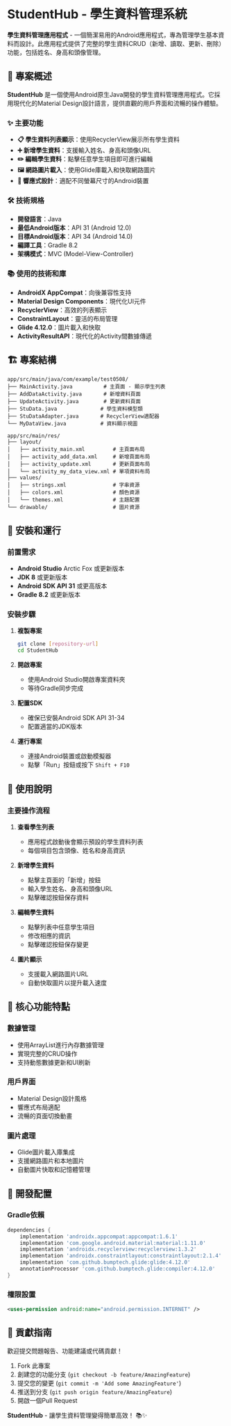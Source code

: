 # StudentHub - 學生資料管理系統

**學生資料管理應用程式** - 一個簡潔易用的Android應用程式，專為管理學生基本資料而設計。此應用程式提供了完整的學生資料CRUD（新增、讀取、更新、刪除）功能，包括姓名、身高和頭像管理。

## 📱 專案概述

**StudentHub** 是一個使用Android原生Java開發的學生資料管理應用程式。它採用現代化的Material Design設計語言，提供直觀的用戶界面和流暢的操作體驗。

### ✨ 主要功能

- **📋 學生資料列表顯示**：使用RecyclerView展示所有學生資料
- **➕ 新增學生資料**：支援輸入姓名、身高和頭像URL
- **✏️ 編輯學生資料**：點擊任意學生項目即可進行編輯
- **🖼️ 網路圖片載入**：使用Glide庫載入和快取網路圖片
- **📱 響應式設計**：適配不同螢幕尺寸的Android裝置

### 🛠️ 技術規格

- **開發語言**：Java
- **最低Android版本**：API 31 (Android 12.0)
- **目標Android版本**：API 34 (Android 14.0)
- **編譯工具**：Gradle 8.2
- **架構模式**：MVC (Model-View-Controller)

### 📚 使用的技術和庫

- **AndroidX AppCompat**：向後兼容性支持
- **Material Design Components**：現代化UI元件
- **RecyclerView**：高效的列表顯示
- **ConstraintLayout**：靈活的布局管理
- **Glide 4.12.0**：圖片載入和快取
- **ActivityResultAPI**：現代化的Activity間數據傳遞

## 🏗️ 專案結構

```
app/src/main/java/com/example/test0508/
├── MainActivity.java          # 主頁面 - 顯示學生列表
├── AddDataActivity.java       # 新增資料頁面
├── UpdateActivity.java        # 更新資料頁面
├── StuData.java              # 學生資料模型類
├── StuDataAdapter.java       # RecyclerView適配器
└── MyDataView.java           # 資料顯示視圖

app/src/main/res/
├── layout/
│   ├── activity_main.xml         # 主頁面布局
│   ├── activity_add_data.xml     # 新增頁面布局
│   ├── activity_update.xml       # 更新頁面布局
│   └── activity_my_data_view.xml # 單項資料布局
├── values/
│   ├── strings.xml               # 字串資源
│   ├── colors.xml                # 顏色資源
│   └── themes.xml                # 主題配置
└── drawable/                     # 圖片資源
```

## 🚀 安裝和運行

### 前置需求

- **Android Studio** Arctic Fox 或更新版本
- **JDK 8** 或更新版本
- **Android SDK API 31** 或更高版本
- **Gradle 8.2** 或更新版本

### 安裝步驟

1. **複製專案**
   ```bash
   git clone [repository-url]
   cd StudentHub
   ```

2. **開啟專案**
   - 使用Android Studio開啟專案資料夾
   - 等待Gradle同步完成

3. **配置SDK**
   - 確保已安裝Android SDK API 31-34
   - 配置適當的JDK版本

4. **運行專案**
   - 連接Android裝置或啟動模擬器
   - 點擊「Run」按鈕或按下 `Shift + F10`

## 📖 使用說明

### 主要操作流程

1. **查看學生列表**
   - 應用程式啟動後會顯示預設的學生資料列表
   - 每個項目包含頭像、姓名和身高資訊

2. **新增學生資料**
   - 點擊主頁面的「新增」按鈕
   - 輸入學生姓名、身高和頭像URL
   - 點擊確認按鈕保存資料

3. **編輯學生資料**
   - 點擊列表中任意學生項目
   - 修改相應的資訊
   - 點擊確認按鈕保存變更

4. **圖片顯示**
   - 支援載入網路圖片URL
   - 自動快取圖片以提升載入速度

## 🎯 核心功能特點

### 數據管理
- 使用ArrayList進行內存數據管理
- 實現完整的CRUD操作
- 支持動態數據更新和UI刷新

### 用戶界面
- Material Design設計風格
- 響應式布局適配
- 流暢的頁面切換動畫

### 圖片處理
- Glide圖片載入庫集成
- 支援網路圖片和本地圖片
- 自動圖片快取和記憶體管理

## 🔧 開發配置

### Gradle依賴

```gradle
dependencies {
    implementation 'androidx.appcompat:appcompat:1.6.1'
    implementation 'com.google.android.material:material:1.11.0'
    implementation 'androidx.recyclerview:recyclerview:1.3.2'
    implementation 'androidx.constraintlayout:constraintlayout:2.1.4'
    implementation 'com.github.bumptech.glide:glide:4.12.0'
    annotationProcessor 'com.github.bumptech.glide:compiler:4.12.0'
}
```

### 權限設置

```xml
<uses-permission android:name="android.permission.INTERNET" />
```

## 🤝 貢獻指南

歡迎提交問題報告、功能建議或代碼貢獻！

1. Fork 此專案
2. 創建您的功能分支 (`git checkout -b feature/AmazingFeature`)
3. 提交您的變更 (`git commit -m 'Add some AmazingFeature'`)
4. 推送到分支 (`git push origin feature/AmazingFeature`)
5. 開啟一個Pull Request

**StudentHub** - 讓學生資料管理變得簡單高效！ 📚✨
